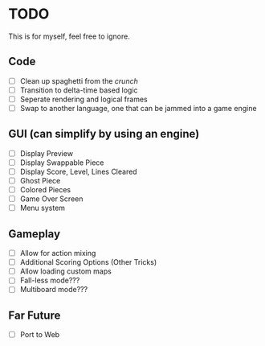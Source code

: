 # TODO
This is for myself, feel free to ignore.

## Code
- [ ] Clean up spaghetti from the *crunch*
- [ ] Transition to delta-time based logic
- [ ] Seperate rendering and logical frames
- [ ] Swap to another language, one that can be jammed into a game engine

## GUI (can simplify by using an engine)

- [ ] Display Preview
- [ ] Display Swappable Piece
- [ ] Display Score, Level, Lines Cleared
- [ ] Ghost Piece
- [ ] Colored Pieces
- [ ] Game Over Screen
- [ ] Menu system

## Gameplay

- [ ] Allow for action mixing
- [ ] Additional Scoring Options (Other Tricks)
- [ ] Allow loading custom maps
- [ ] Fall-less mode???
- [ ] Multiboard mode???

## Far Future

- [ ] Port to Web